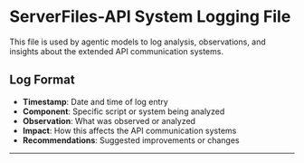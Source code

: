 # ServerFiles-API System Logging File

This file is used by agentic models to log analysis, observations, and insights about the extended API communication systems.

## Log Format
- **Timestamp**: Date and time of log entry
- **Component**: Specific script or system being analyzed
- **Observation**: What was observed or analyzed
- **Impact**: How this affects the API communication systems
- **Recommendations**: Suggested improvements or changes

---

<!-- Agentic models: Add your logging entries below this line -->
